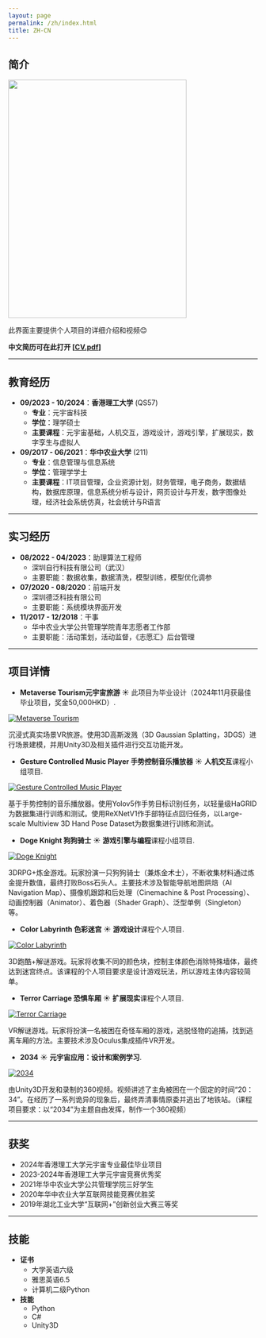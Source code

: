 ```yaml
---
layout: page
permalink: /zh/index.html
title: ZH-CN
---
```


## 简介

<img src="https://HarveyMao0720.github.io/images/life.jpg" class="floatpic" width="360" height="480">

此界面主要提供个人项目的详细介绍和视频😊

**中文简历可在此打开 [[CV.pdf](https://HarveyMao0720.github.io/file/CV_mhr_zh.pdf)]**

---

## 教育经历

* **09/2023 - 10/2024**：**香港理工大学** (QS57)
  * **专业**：元宇宙科技
  * **学位**：理学硕士
  * **主要课程**：元宇宙基础，人机交互，游戏设计，游戏引擎，扩展现实，数字孪生与虚拟人
* **09/2017 - 06/2021**：**华中农业大学** (211)
  * **专业**：信息管理与信息系统
  * **学位**：管理学学士
  * **主要课程**：IT项目管理，企业资源计划，财务管理，电子商务，数据结构，数据库原理，信息系统分析与设计，网页设计与开发，数字图像处理，经济社会系统仿真，社会统计与R语言

---

## 实习经历

* **08/2022 - 04/2023**：助理算法工程师
  * 深圳自行科技有限公司（武汉）
  * 主要职能：数据收集，数据清洗，模型训练，模型优化调参
* **07/2020 - 08/2020**：前端开发
  * 深圳德泛科技有限公司
  * 主要职能：系统模块界面开发
* **11/2017 - 12/2018**：干事
  * 华中农业大学公共管理学院青年志愿者工作部
  * 主要职能：活动策划，活动监督，《志愿汇》后台管理

---

## 项目详情

* **Metaverse Tourism元宇宙旅游** ☀️
此项目为毕业设计（2024年11月获最佳毕业项目，奖金50,000HKD）.

[![Metaverse Tourism](https://res.cloudinary.com/marcomontalbano/image/upload/v1723281775/video_to_markdown/images/youtube--rTQUMwsKF6Y-c05b58ac6eb4c4700831b2b3070cd403.jpg)](https://youtube.com/watch?v=rTQUMwsKF6Y)

沉浸式真实场景VR旅游。使用3D高斯泼溅（3D Gaussian Splatting，3DGS）进行场景建模，并用Unity3D及相关插件进行交互功能开发。

* **Gesture Controlled Music Player 手势控制音乐播放器** ☀️
**人机交互**课程小组项目.

[![Gesture Controlled Music Player](https://res.cloudinary.com/marcomontalbano/image/upload/v1723281896/video_to_markdown/images/youtube--AaDbnZ-qJ0A-c05b58ac6eb4c4700831b2b3070cd403.jpg)](https://youtu.be/AaDbnZ-qJ0A "Gesture Controlled Music Player")

基于手势控制的音乐播放器。使用Yolov5作手势目标识别任务，以轻量级HaGRID为数据集进行训练和测试。使用ReXNetV1作手部特征点回归任务，以Large-scale Multiview 3D Hand Pose Dataset为数据集进行训练和测试。

* **Doge Knight 狗狗骑士** ☀️
**游戏引擎与编程**课程小组项目.

[![Doge Knight](https://res.cloudinary.com/marcomontalbano/image/upload/v1723282116/video_to_markdown/images/youtube--5xohCvVkrNI-c05b58ac6eb4c4700831b2b3070cd403.jpg)](https://www.youtube.com/watch?v=5xohCvVkrNI "Doge Knight")

3DRPG+炼金游戏。玩家扮演一只狗狗骑士（兼炼金术士），不断收集材料通过炼金提升数值，最终打败Boss石头人。主要技术涉及智能导航地图烘焙（AI Navigation Map）、摄像机跟踪和后处理（Cinemachine & Post Processing）、动画控制器（Animator）、着色器（Shader Graph）、泛型单例（Singleton）等。

* **Color Labyrinth 色彩迷宫** ☀️
**游戏设计**课程个人项目.

[![Color Labyrinth](https://res.cloudinary.com/marcomontalbano/image/upload/v1723282255/video_to_markdown/images/youtube--Hsgh3dMCjPQ-c05b58ac6eb4c4700831b2b3070cd403.jpg)](https://youtu.be/Hsgh3dMCjPQ "Color Labyrinth")

3D跑酷+解谜游戏。玩家将收集不同的颜色块，控制主体颜色消除特殊墙体，最终达到迷宫终点。该课程的个人项目要求是设计游戏玩法，所以游戏主体内容较简单。

* **Terror Carriage 恐惧车厢** ☀️
**扩展现实**课程个人项目.

[![Terror Carriage](https://res.cloudinary.com/marcomontalbano/image/upload/v1723282351/video_to_markdown/images/youtube---SI6hXCPV28-c05b58ac6eb4c4700831b2b3070cd403.jpg)](https://www.youtube.com/watch?v=-SI6hXCPV28 "Terror Carriage")

VR解谜游戏。玩家将扮演一名被困在奇怪车厢的游戏，逃脱怪物的追捕，找到逃离车厢的方法。主要技术涉及Oculus集成插件VR开发。

* **2034** ☀️ 
**元宇宙应用：设计和案例学习**.

[![2034](https://res.cloudinary.com/marcomontalbano/image/upload/v1723469008/video_to_markdown/images/youtube--3RRRWCzugSc-c05b58ac6eb4c4700831b2b3070cd403.jpg)](https://youtu.be/3RRRWCzugSc "2034")

由Unity3D开发和录制的360视频。视频讲述了主角被困在一个固定的时间“20：34”。在经历了一系列诡异的现象后，最终弄清事情原委并逃出了地铁站。（课程项目要求：以“2034”为主题自由发挥，制作一个360视频）

---

## 获奖
* 2024年香港理工大学元宇宙专业最佳毕业项目
* 2023-2024年香港理工大学元宇宙竞赛优秀奖
* 2021年华中农业大学公共管理学院三好学生
* 2020年华中农业大学互联网技能竞赛优胜奖
* 2019年湖北工业大学“互联网+”创新创业大赛三等奖

---

## 技能

* **证书**
  * 大学英语六级
  * 雅思英语6.5
  * 计算机二级Python
* **技能**
  * Python
  * C#
  * Unity3D
